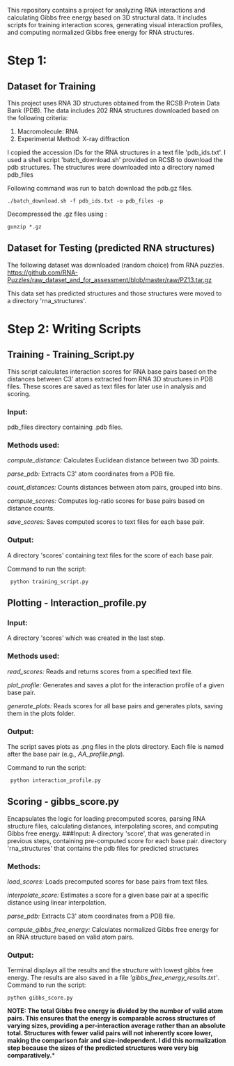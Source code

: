 This repository contains a project for analyzing RNA interactions and calculating Gibbs free energy based on 3D structural data. It includes scripts for training interaction scores, generating visual interaction profiles, and computing normalized Gibbs free energy for RNA structures. 

# Step 1:
## Dataset for Training
This project uses RNA 3D structures obtained from the RCSB Protein Data Bank (PDB). The data includes 202 RNA structures downloaded based on the following criteria:

1. Macromolecule: RNA
2. Experimental Method: X-ray diffraction

I copied the accession IDs for the RNA structures in a text file 'pdb_ids.txt'. I used a shell script 'batch_download.sh' provided on RCSB to download the pdb structures. The structures were downloaded into a directory named pdb_files

Following command was run to batch download the pdb.gz files.

    ./batch_download.sh -f pdb_ids.txt -o pdb_files -p
Decompressed the .gz files using :


    gunzip *.gz

## Dataset for Testing (predicted RNA structures)
The following dataset was downloaded (random choice) from RNA puzzles. 
https://github.com/RNA-Puzzles/raw_dataset_and_for_assessment/blob/master/raw/PZ13.tar.gz

This data set has predicted structures and those structures were moved to a directory 'rna_structures'.

# Step 2: Writing Scripts
## Training - Training_Script.py

This script calculates interaction scores for RNA base pairs based on the distances between C3' atoms extracted from RNA 3D structures in PDB files. These scores are saved as text files for later use in analysis and scoring.

### Input:
pdb_files directory containing .pdb files.

### Methods used:
*compute_distance:* Calculates Euclidean distance between two 3D points.

*parse_pdb:* Extracts C3' atom coordinates from a PDB file.

*count_distances:* Counts distances between atom pairs, grouped into bins.

*compute_scores:* Computes log-ratio scores for base pairs based on distance counts.

*save_scores:* Saves computed scores to text files for each base pair.

### Output:
A directory 'scores' containing text files for the score of each base pair.

Command to run the script:

     python training_script.py

## Plotting - Interaction_profile.py 
### Input: 
A directory 'scores' which was created in the last step.

### Methods used:

*read_scores:* Reads and returns scores from a specified text file.

*plot_profile:* Generates and saves a plot for the interaction profile of a given base pair.

*generate_plots:* Reads scores for all base pairs and generates plots, saving them in the plots folder.

### Output: 
The script saves plots as .png files in the plots directory. Each file is named after the base pair (e.g., *AA_profile.png*).

Command to run the script: 

     python interaction_profile.py

## Scoring - gibbs_score.py
Encapsulates the logic for loading precomputed scores, parsing RNA structure files, calculating distances, interpolating scores, and computing Gibbs free energy.
###Input: 
A directory 'score', that was generated in previous steps, containing pre-computed score for each base pair. directory 'rna_structures' that contains the pdb files for predicted structures
### Methods:
*load_scores:* Loads precomputed scores for base pairs from text files.

*interpolate_score:* Estimates a score for a given base pair at a specific distance using linear interpolation.

*parse_pdb:* Extracts C3' atom coordinates from a PDB file.

*compute_gibbs_free_energy:* Calculates normalized Gibbs free energy for an RNA structure based on valid atom pairs.

### Output:
Terminal displays all the results and the structure with lowest gibbs free energy. The results are also saved in a file *'gibbs_free_energy_results.txt'*.
Command to run the script: 

    python gibbs_score.py

**NOTE: The total Gibbs free energy is divided by the number of valid atom pairs. This ensures that the energy is comparable across structures of varying sizes, providing a per-interaction average rather than an absolute total. Structures with fewer valid pairs will not inherently score lower, making the comparison fair and size-independent. I did this normalization step because the sizes of the predicted structures were very big comparatively.***

